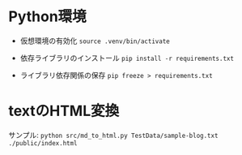 # Python環境

- 仮想環境の有効化
`source .venv/bin/activate`

- 依存ライブラリのインストール
`pip install -r requirements.txt`

- ライブラリ依存関係の保存
`pip freeze > requirements.txt`


# textのHTML変換
サンプル: `python src/md_to_html.py TestData/sample-blog.txt ./public/index.html`
